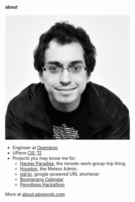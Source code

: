 #### about
<img class="footer-portrait" src="/images/alexey.jpg" />

- Engineer at [Opendoor](https://opendoor.com)
- UPenn [CIS '12](http://www.cis.upenn.edu/)
- Projects you may know me for:
  - [Hacker Paradise](http://hackerparadise.org), the remote-work-group-trip thing.
  - [Houston](http://atmosphere.meteor.com/package/houston), the Meteor Admin.
  - [ggl.to](http://ggl.to), google-powered URL shortener
  - [Boomerang Calendar](http://baydin.com/blog/2013/07/new-to-boomerang-calendar-schedule-meetings-in-a-single-email/)
  - [PennApps Hackathon](http://pennapps.com)

More at [about.alexeymk.com](/about)
